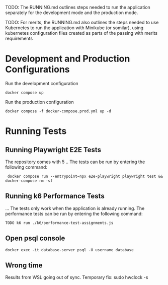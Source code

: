 TODO: The RUNNING.md outlines steps needed to run the application separately for the development mode and the production mode.

TODO: For merits, the RUNNING.md also outlines the steps needed to use Kubernetes to run the application with Minikube (or somilar), using kubernetes configuration files created as parts of the passing with merits requirements

# Development and Production Configurations

Run the development configuration

    docker compose up

Run the production configuration

    docker compose -f docker-compose.prod.yml up -d

# Running Tests

## Running Playwright E2E Tests

The repository comes with  5 .. The tests can be run by entering the following command:

     docker compose run --entrypoint=npx e2e-playwright playwright test && docker-compose rm -sf

## Running k6 Performance Tests

... The tests only work when the application is already running. The performance tests can be run by entering the following command:

    TODO k6 run ./k6/performance-test-assignments.js

## Open psql console

    docker exec -it database-server psql -U username database


## Wrong time

Results from WSL going out of sync. Temporary fix: sudo hwclock -s